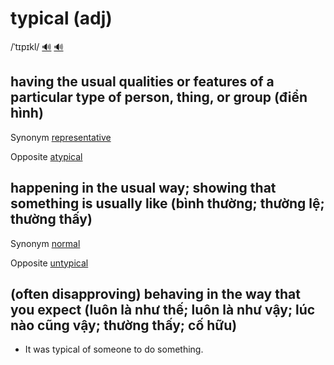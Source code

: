# typical (adj)

/ˈtɪpɪkl/ [🔊](https://www.oxfordlearnersdictionaries.com/media/english/uk_pron/t/typ/typic/typical__gb_1.mp3) [🔊](https://www.oxfordlearnersdictionaries.com/media/english/us_pron/t/typ/typic/typical__us_2.mp3)

## having the usual qualities or features of a particular type of person, thing, or group (điển hình)

Synonym [representative](../r/representative-adj.md#containing-or-including-examples-of-all-the-different-types-of-people-or-thing-in-a-large-group-tiêu-biểu-điển-hình)

Opposite [atypical]()

## happening in the usual way; showing that something is usually like (bình thường; thường lệ; thường thấy)

Synonym [normal]()

Opposite [untypical]()

## (often disapproving) behaving in the way that you expect (luôn là như thế; luôn là như vậy; lúc nào cũng vậy; thường thấy; cố hữu)

- It was typical of someone to do something.

